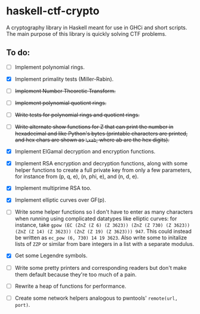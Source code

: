 # haskell-ctf-crypto
A cryptography library in Haskell meant for use in GHCi and short scripts.
The main purpose of this library is quickly solving CTF problems.

## To do:
- [ ] Implement polynomial rings.
- [x] Implement primality tests (Miller-Rabin).
- [ ] ~~Implement Number Theoretic Transform.~~
- [ ] ~~Implement polynomial quotient rings.~~
- [ ] ~~Write tests for polynomial rings and quotient rings.~~
- [ ] ~~Write alternate show functions for Z that can print the number in hexadecimal and like Python's bytes (printable characters are printed, and hex chars are shown as `\xab`, where ab are the hex digits).~~

- [x] Implement ElGamal decryption and encryption functions.
- [x] Implement RSA encryption and decryption functions, along with some helper functions to create a full private key from only a few parameters, for instance from (p, q, e), (n, phi, e), and (n, d, e).
- [x] Implement multiprime RSA too.
- [x] Implement elliptic curves over GF(p).
- [ ] Write some helper functions so I don't have to enter as many characters when running using complicated datatypes like elliptic curves: for instance, take `gpow (EC (ZnZ (Z 6) (Z 3623)) (ZnZ (Z 730) (Z 3623)) (ZnZ (Z 14) (Z 3623)) (ZnZ (Z 19) (Z 3623))) 947`. This could instead be written as `ec_pow (6, 730) 14 19 3623`. Also write some to initalize lists of `ZZP` or similar from bare integers in a list with a separate modulus.
- [x] Get some Legendre symbols.
- [ ] Write some pretty printers and corresponding readers but don't make them default because they're too much of a pain.
- [ ] Rewrite a heap of functions for performance.
- [ ] Create some network helpers analogous to pwntools' `remote(url, port)`.
